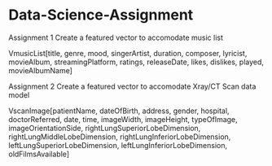 # Data-Science-Assignment
Assignment 1
Create a featured vector to accomodate music list

VmusicList[title,
           genre,
           mood,
           singerArtist,
           duration,
           composer,
           lyricist,
           movieAlbum,
           streamingPlatform,
           ratings,
           releaseDate,
           likes,
           dislikes,
           played,
           movieAlbumName]
           
           
 Assignment 2
 Create a featured vector to accomodate Xray/CT Scan data model
 
 VscanImage[patientName,
            dateOfBirth,
            address,
            gender,
            hospital,
            doctorReferred,
            date,
            time,
            imageWidth,
            imageHeight,
            typeOfImage,
            imageOrientationSide,
            rightLungSuperiorLobeDimension,
            rightLungMiddleLobeDimension,
            rightLungInferiorLobeDimension,
            leftLungSuperiorLobeDimension,
            leftLungInferiorLobeDimension,
            oldFilmsAvailable]

